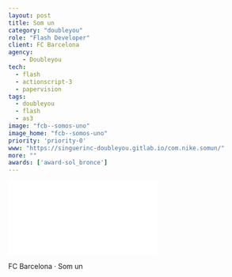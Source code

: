 ```yaml
---
layout: post
title: Som un
category: "doubleyou"
role: "Flash Developer"
client: FC Barcelona
agency:
    - Doubleyou
tech:
  - flash
  - actionscript-3
  - papervision
tags:
  - doubleyou
  - flash
  - as3
image: "fcb--somos-uno"
image_home: "fcb--somos-uno"
priority: 'priority-0'
www: "https://singuerinc-doubleyou.gitlab.io/com.nike.somun/"
more: ""
awards: ['award-sol_bronce']
---
```


<div class="video-wrapper">
<iframe src="//www.youtube.com/embed/nKFNOtTUxUk?rel=0&vq=hd1080" frameborder="0" allowfullscreen></iframe>
</div>

FC Barcelona · Som un
